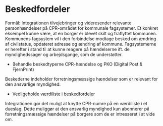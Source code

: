 # Beskedfordeler

Formål:
Integrationen tilvejebringer og videresender relevante personhændelser på CPR-området for kommunale fagsystemer. Et konkret eksempel kunne være, at en borger er blevet skilt og fraflyttet kommunen. Kommunens fagsystem vil i den forbindelse modtage besked om ændring af civilstatus, opdateret adresse og ændring af kommune. Fagsystemerne er herefter i stand til at kunne reagere på hændelserne ift. de myndighedssager og arbejdsgange, som de understøtter.



- Behandle beskedtyperne CPR-hændelse og PKO (Digital Post & FjernPrint)

Beskederne indeholder forretningsmæssige hændelser som er relevant for den ansvarlige myndighed.





- Vedligeholde værdiliste i beskedfordeler

Integrationen gør det muligt at knytte CPR-numre på en værdiliste i et dueslag. Dette muliggør at den ansvarlig myndighed kun abonnerer på forretningsmæssige hændelser på borgere som de er intresseret i at vide om.
